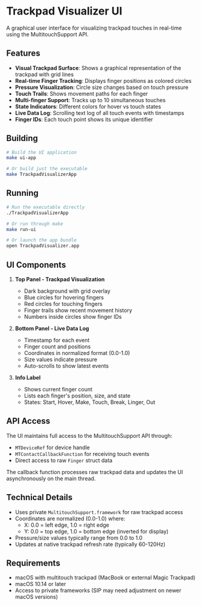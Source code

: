 # Trackpad Visualizer UI

A graphical user interface for visualizing trackpad touches in real-time using the MultitouchSupport API.

## Features

- **Visual Trackpad Surface**: Shows a graphical representation of the trackpad with grid lines
- **Real-time Finger Tracking**: Displays finger positions as colored circles
- **Pressure Visualization**: Circle size changes based on touch pressure
- **Touch Trails**: Shows movement paths for each finger
- **Multi-finger Support**: Tracks up to 10 simultaneous touches
- **State Indicators**: Different colors for hover vs touch states
- **Live Data Log**: Scrolling text log of all touch events with timestamps
- **Finger IDs**: Each touch point shows its unique identifier

## Building

```bash
# Build the UI application
make ui-app

# Or build just the executable
make TrackpadVisualizerApp
```

## Running

```bash
# Run the executable directly
./TrackpadVisualizerApp

# Or run through make
make run-ui

# Or launch the app bundle
open TrackpadVisualizer.app
```

## UI Components

1. **Top Panel - Trackpad Visualization**
   - Dark background with grid overlay
   - Blue circles for hovering fingers
   - Red circles for touching fingers
   - Finger trails show recent movement history
   - Numbers inside circles show finger IDs

2. **Bottom Panel - Live Data Log**
   - Timestamp for each event
   - Finger count and positions
   - Coordinates in normalized format (0.0-1.0)
   - Size values indicate pressure
   - Auto-scrolls to show latest events

3. **Info Label**
   - Shows current finger count
   - Lists each finger's position, size, and state
   - States: Start, Hover, Make, Touch, Break, Linger, Out

## API Access

The UI maintains full access to the MultitouchSupport API through:
- `MTDeviceRef` for device handle
- `MTContactCallbackFunction` for receiving touch events
- Direct access to raw `Finger` struct data

The callback function processes raw trackpad data and updates the UI asynchronously on the main thread.

## Technical Details

- Uses private `MultitouchSupport.framework` for raw trackpad access
- Coordinates are normalized (0.0-1.0) where:
  - X: 0.0 = left edge, 1.0 = right edge
  - Y: 0.0 = top edge, 1.0 = bottom edge (inverted for display)
- Pressure/size values typically range from 0.0 to 1.0
- Updates at native trackpad refresh rate (typically 60-120Hz)

## Requirements

- macOS with multitouch trackpad (MacBook or external Magic Trackpad)
- macOS 10.14 or later
- Access to private frameworks (SIP may need adjustment on newer macOS versions)